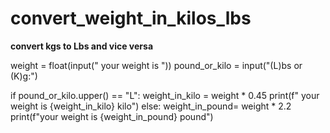# convert_weight_in_kilos_lbs
**convert kgs to Lbs and vice versa**

weight = float(input(" your weight is "))
pound_or_kilo = input("(L)bs or (K)g:")

if pound_or_kilo.upper() == "L":
    weight_in_kilo = weight * 0.45
    print(f" your weight is {weight_in_kilo} kilo")
else:
    weight_in_pound= weight * 2.2
    print(f"your weight is {weight_in_pound} pound")
